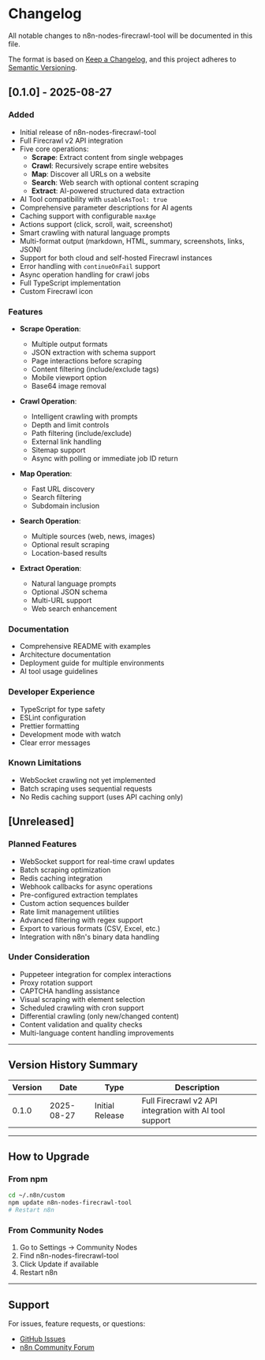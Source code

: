 # Changelog

All notable changes to n8n-nodes-firecrawl-tool will be documented in this file.

The format is based on [Keep a Changelog](https://keepachangelog.com/en/1.0.0/),
and this project adheres to [Semantic Versioning](https://semver.org/spec/v2.0.0.html).

## [0.1.0] - 2025-08-27

### Added
- Initial release of n8n-nodes-firecrawl-tool
- Full Firecrawl v2 API integration
- Five core operations:
  - **Scrape**: Extract content from single webpages
  - **Crawl**: Recursively scrape entire websites
  - **Map**: Discover all URLs on a website
  - **Search**: Web search with optional content scraping
  - **Extract**: AI-powered structured data extraction
- AI Tool compatibility with `usableAsTool: true`
- Comprehensive parameter descriptions for AI agents
- Caching support with configurable `maxAge`
- Actions support (click, scroll, wait, screenshot)
- Smart crawling with natural language prompts
- Multi-format output (markdown, HTML, summary, screenshots, links, JSON)
- Support for both cloud and self-hosted Firecrawl instances
- Error handling with `continueOnFail` support
- Async operation handling for crawl jobs
- Full TypeScript implementation
- Custom Firecrawl icon

### Features
- **Scrape Operation**:
  - Multiple output formats
  - JSON extraction with schema support
  - Page interactions before scraping
  - Content filtering (include/exclude tags)
  - Mobile viewport option
  - Base64 image removal

- **Crawl Operation**:
  - Intelligent crawling with prompts
  - Depth and limit controls
  - Path filtering (include/exclude)
  - External link handling
  - Sitemap support
  - Async with polling or immediate job ID return

- **Map Operation**:
  - Fast URL discovery
  - Search filtering
  - Subdomain inclusion

- **Search Operation**:
  - Multiple sources (web, news, images)
  - Optional result scraping
  - Location-based results

- **Extract Operation**:
  - Natural language prompts
  - Optional JSON schema
  - Multi-URL support
  - Web search enhancement

### Documentation
- Comprehensive README with examples
- Architecture documentation
- Deployment guide for multiple environments
- AI tool usage guidelines

### Developer Experience
- TypeScript for type safety
- ESLint configuration
- Prettier formatting
- Development mode with watch
- Clear error messages

### Known Limitations
- WebSocket crawling not yet implemented
- Batch scraping uses sequential requests
- No Redis caching support (uses API caching only)

## [Unreleased]

### Planned Features
- WebSocket support for real-time crawl updates
- Batch scraping optimization
- Redis caching integration
- Webhook callbacks for async operations
- Pre-configured extraction templates
- Custom action sequences builder
- Rate limit management utilities
- Advanced filtering with regex support
- Export to various formats (CSV, Excel, etc.)
- Integration with n8n's binary data handling

### Under Consideration
- Puppeteer integration for complex interactions
- Proxy rotation support
- CAPTCHA handling assistance
- Visual scraping with element selection
- Scheduled crawling with cron support
- Differential crawling (only new/changed content)
- Content validation and quality checks
- Multi-language content handling improvements

---

## Version History Summary

| Version | Date | Type | Description |
|---------|------|------|-------------|
| 0.1.0 | 2025-08-27 | Initial Release | Full Firecrawl v2 API integration with AI tool support |

---

## How to Upgrade

### From npm

```bash
cd ~/.n8n/custom
npm update n8n-nodes-firecrawl-tool
# Restart n8n
```

### From Community Nodes

1. Go to Settings → Community Nodes
2. Find n8n-nodes-firecrawl-tool
3. Click Update if available
4. Restart n8n

---

## Support

For issues, feature requests, or questions:
- [GitHub Issues](https://github.com/jezweb/n8n-nodes-firecrawl-tool/issues)
- [n8n Community Forum](https://community.n8n.io)